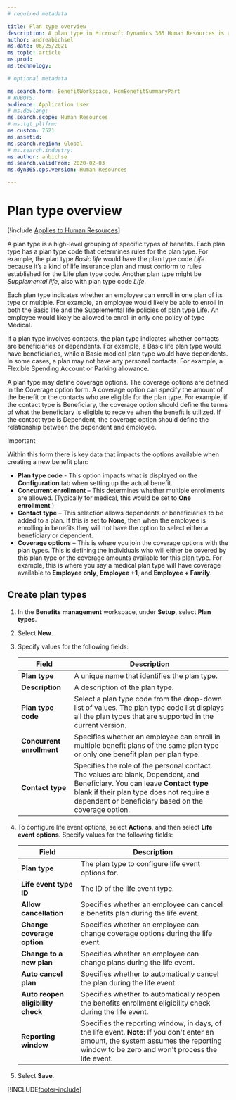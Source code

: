 ```yaml
---
# required metadata

title: Plan type overview
description: A plan type in Microsoft Dynamics 365 Human Resources is a high-level grouping of specific types of benefits. Each plan type has a plan type code that determines rules for the plan type.
author: andreabichsel
ms.date: 06/25/2021
ms.topic: article
ms.prod: 
ms.technology: 

# optional metadata

ms.search.form: BenefitWorkspace, HcmBenefitSummaryPart
# ROBOTS: 
audience: Application User
# ms.devlang: 
ms.search.scope: Human Resources
# ms.tgt_pltfrm: 
ms.custom: 7521
ms.assetid: 
ms.search.region: Global
# ms.search.industry: 
ms.author: anbichse
ms.search.validFrom: 2020-02-03
ms.dyn365.ops.version: Human Resources

---
```


# Plan type overview

[!include [Applies to Human Resources](../includes/applies-to-hr.md)]

A plan type is a high-level grouping of specific types of benefits. Each plan type has a plan type code that determines rules for the plan type. For example, the plan type *Basic life* would have the plan type code *Life* because it’s a kind of life insurance plan and must conform to rules established for the Life plan type code. Another plan type might be *Supplemental life*, also with plan type code *Life*.

Each plan type indicates whether an employee can enroll in one plan of its type or multiple. For example, an employee would likely be able to enroll in both the Basic life and the Supplemental life policies of plan type Life. An employee would likely be allowed to enroll in only one policy of type Medical.

If a plan type involves contacts, the plan type indicates whether contacts are beneficiaries or dependents. For example, a Basic life plan type would have beneficiaries, while a Basic medical plan type would have dependents. In some cases, a plan may not have any personal contacts. For example, a Flexible Spending Account or Parking allowance.

A plan type may define coverage options. The coverage options are defined in the Coverage option form. A coverage option can specify the amount of the benefit or the contacts who are eligible for the plan type. For example, if the contact type is Beneficiary, the coverage option should define the terms of what the beneficiary is eligible to receive when the benefit is utilized. If the contact type is Dependent, the coverage option should define the relationship between the dependent and employee. 

> [!IMPORTANT]
> Within this form there is key data that impacts the options available when creating a new benefit plan: 
> - **Plan type code** -  This option impacts what is displayed on the **Configuration** tab when setting up the actual benefit.  
> - **Concurrent enrollment** – This determines whether multiple enrollments are allowed. (Typically for medical, this would be set to **One enrollment**.)
> - **Contact type** – This selection allows dependents or beneficiaries to be added to a plan. If this is set to **None**, then when the employee is enrolling in benefits they will not have the option to select either a beneficiary or dependent.
> - **Coverage options** –  This is where you join the coverage options with the plan types. This is defining the individuals who will either be covered by this plan type or the coverage amounts available for this plan type.  For example, this is where you say a medical plan type will have coverage available to **Employee only**, **Employee +1**, and **Employee + Family**.

## Create plan types

1. In the **Benefits management** workspace, under **Setup**, select **Plan types**.

2. Select **New**.

3. Specify values for the following fields:

   | Field | Description |
   | --- | --- |
   | **Plan type** | A unique name that identifies the plan type. |
   | **Description** | A description of the plan type. |
   | **Plan type code** | Select a plan type code from the drop-down list of values. The plan type code list displays all the plan types that are supported in the current version. |
   | **Concurrent enrollment** | Specifies whether an employee can enroll in multiple benefit plans of the same plan type or only one benefit plan per plan type. |
   | **Contact type** | Specifies the role of the personal contact. The values are blank, Dependent, and Beneficiary. You can leave **Contact type** blank if their plan type does not require a dependent or beneficiary based on the coverage option. |

4. To configure life event options, select **Actions**, and then select **Life event options**. Specify values for the following fields:

   | Field | Description |
   | --- | --- |
   | **Plan type** | The plan type to configure life event options for. |
   | **Life event type ID** | The ID of the life event type. |
   | **Allow cancellation** | Specifies whether an employee can cancel a benefits plan during the life event. |
   | **Change coverage option** | Specifies whether an employee can change coverage options during the life event. |
   | **Change to a new plan** | Specifies whether an employee can change plans during the life event. |
   | **Auto cancel plan** | Specifies whether to automatically cancel the plan during the life event. |
   | **Auto reopen eligibility check** | Specifies whether to automatically reopen the benefits enrollment eligibility check during the life event. |
   | **Reporting window** | Specifies the reporting window, in days, of the life event. **Note**: If you don't enter an amount, the system assumes the reporting window to be zero and won't process the life event. |

5. Select **Save**. 


[!INCLUDE[footer-include](../includes/footer-banner.md)]

